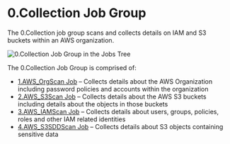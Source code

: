 # 0.Collection Job Group

The 0.Collection job group scans and collects details on IAM and S3 buckets within an
AWS organization.

![0.Collection Job Group in the Jobs Tree](/img/product_docs/accessanalyzer/11.6/admin/hostmanagement/jobstree.webp)

The 0.Collection Job Group is comprised of:

- [1.AWS_OrgScan Job](/docs/accessanalyzer/11.6/solutions/aws/collection/1.aws_orgscan.md)
  – Collects details about the AWS Organization including password policies and accounts within the
  organization
- [2.AWS_S3Scan Job](/docs/accessanalyzer/11.6/solutions/aws/collection/2.aws_s3scan.md)
  – Collects details about the AWS S3 buckets including details about the objects in those buckets
- [3.AWS_IAMScan Job](/docs/accessanalyzer/11.6/solutions/aws/collection/3.aws_iamscan.md)
  – Collects details about users, groups, policies, roles and other IAM related identities
- [4.AWS_S3SDDScan Job](/docs/accessanalyzer/11.6/solutions/aws/collection/4.aws_s3sddscan.md)
  – Collects details about S3 objects containing sensitive data
